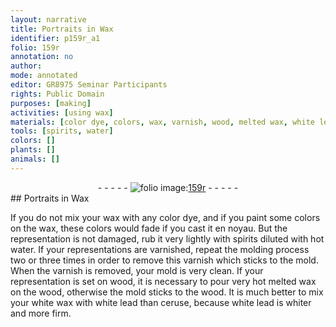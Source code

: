 ```yaml
---
layout: narrative
title: Portraits in Wax
identifier: p159r_a1
folio: 159r
annotation: no
author:
mode: annotated
editor: GR8975 Seminar Participants
rights: Public Domain
purposes: [making]
activities: [using wax]
materials: [color dye, colors, wax, varnish, wood, melted wax, white lead, ceruse]
tools: [spirits, water]
colors: []
plants: []
animals: []
---
```


 <div class="folio" align="center">- - - - - <a href="http://gallica.bnf.fr/ark:/12148/btv1b10500001g/f323.item.r=" target="_blank"><img src="https://cu-mkp.github.io/GR8975-edition/assets/photo-icon.png" alt="folio image: " style="display:inline-block; margin-bottom:-3px;"/>159r</a> - - - - - </div> <span class="activity"></span> 
## Portraits in Wax

 
If you do not mix your wax with any <span class="material">color dye</span>, and if you paint some <span class="material">colors</span> on the <span class="material">wax</span>, these <span class="material">colors</span> would fade if you cast it en noyau. But the representation is not damaged, rub it very lightly with <span class="tool">spirits</span> diluted with hot <span class="tool">water</span>. If your representations are varnished, repeat the molding process two or three times in order to remove this varnish which sticks to the mold. When the <span class="material">varnish</span> is removed, your mold is very clean. If your representation is set on <span class="material">wood</span>, it is necessary to pour very hot <span class="material">melted wax</span> on the <span class="material">wood</span>, otherwise the mold sticks to the wood. It is much better to mix your white wax with <span class="material">white lead</span> than <span class="material">ceruse</span>, because <span class="material">white lead</span> is whiter and more firm.
 